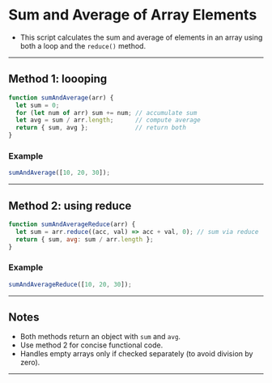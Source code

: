 # Sum and Average of Array Elements 

- This script calculates the sum and average of elements in an array using both a loop and the `reduce()` method.

---

## Method 1: loooping

```js
function sumAndAverage(arr) {
  let sum = 0;
  for (let num of arr) sum += num; // accumulate sum
  let avg = sum / arr.length;      // compute average
  return { sum, avg };             // return both
}
```

### Example

```js
sumAndAverage([10, 20, 30]); 
```

---

## Method 2: using reduce

```js
function sumAndAverageReduce(arr) {
  let sum = arr.reduce((acc, val) => acc + val, 0); // sum via reduce
  return { sum, avg: sum / arr.length };
}
```

### Example

```js
sumAndAverageReduce([10, 20, 30]);
```

---

## Notes

- Both methods return an object with `sum` and `avg`.
- Use method 2 for concise functional code.
- Handles empty arrays only if checked separately (to avoid division by zero).

---

